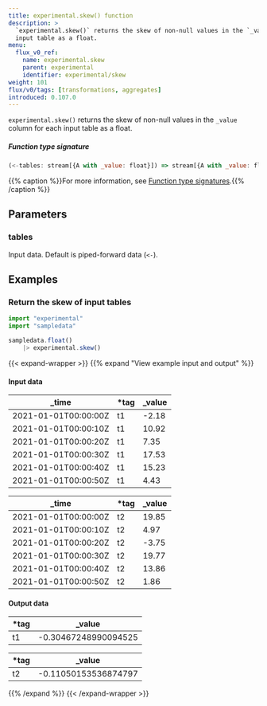```yaml
---
title: experimental.skew() function
description: >
  `experimental.skew()` returns the skew of non-null values in the `_value` column for each
  input table as a float.
menu:
  flux_v0_ref:
    name: experimental.skew
    parent: experimental
    identifier: experimental/skew
weight: 101
flux/v0/tags: [transformations, aggregates]
introduced: 0.107.0
---
```


<!------------------------------------------------------------------------------

IMPORTANT: This page was generated from comments in the Flux source code. Any
edits made directly to this page will be overwritten the next time the
documentation is generated. 

To make updates to this documentation, update the function comments above the
function definition in the Flux source code:

https://github.com/influxdata/flux/blob/master/stdlib/experimental/experimental.flux#L911-L911

Contributing to Flux: https://github.com/influxdata/flux#contributing
Fluxdoc syntax: https://github.com/influxdata/flux/blob/master/docs/fluxdoc.md

------------------------------------------------------------------------------->

`experimental.skew()` returns the skew of non-null values in the `_value` column for each
input table as a float.



##### Function type signature

```js
(<-tables: stream[{A with _value: float}]) => stream[{A with _value: float}]
```

{{% caption %}}For more information, see [Function type signatures](/flux/v0/function-type-signatures/).{{% /caption %}}

## Parameters

### tables

Input data. Default is piped-forward data (`<-`).




## Examples

### Return the skew of input tables

```js
import "experimental"
import "sampledata"

sampledata.float()
    |> experimental.skew()

```

{{< expand-wrapper >}}
{{% expand "View example input and output" %}}

#### Input data

| _time                | *tag | _value  |
| -------------------- | ---- | ------- |
| 2021-01-01T00:00:00Z | t1   | -2.18   |
| 2021-01-01T00:00:10Z | t1   | 10.92   |
| 2021-01-01T00:00:20Z | t1   | 7.35    |
| 2021-01-01T00:00:30Z | t1   | 17.53   |
| 2021-01-01T00:00:40Z | t1   | 15.23   |
| 2021-01-01T00:00:50Z | t1   | 4.43    |

| _time                | *tag | _value  |
| -------------------- | ---- | ------- |
| 2021-01-01T00:00:00Z | t2   | 19.85   |
| 2021-01-01T00:00:10Z | t2   | 4.97    |
| 2021-01-01T00:00:20Z | t2   | -3.75   |
| 2021-01-01T00:00:30Z | t2   | 19.77   |
| 2021-01-01T00:00:40Z | t2   | 13.86   |
| 2021-01-01T00:00:50Z | t2   | 1.86    |


#### Output data

| *tag | _value               |
| ---- | -------------------- |
| t1   | -0.30467248990094525 |

| *tag | _value               |
| ---- | -------------------- |
| t2   | -0.11050153536874797 |

{{% /expand %}}
{{< /expand-wrapper >}}

